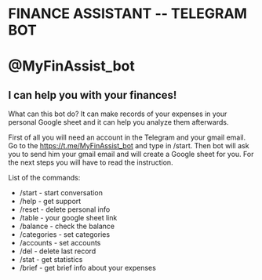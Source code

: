 # FINANCE ASSISTANT -- TELEGRAM BOT 
# @MyFinAssist_bot
## I can help you with your finances!

What can this bot do? It can make records of your expenses in your personal Google sheet and it can help you analyze them afterwards.

First of all you will need an account in the Telegram and your gmail email. Go to the https://t.me/MyFinAssist_bot and type in /start. Then bot will ask you to send him your gmail email and will create a Google sheet for you. For the next steps you will have to read the instruction.

List of the commands:
- /start - start conversation 
- /help - get support 
- /reset - delete personal info
- /table - your google sheet link
- /balance - check the balance
- /categories - set categories 
- /accounts - set accounts
- /del - delete last record
- /stat - get statistics
- /brief - get brief info about your expenses
  
